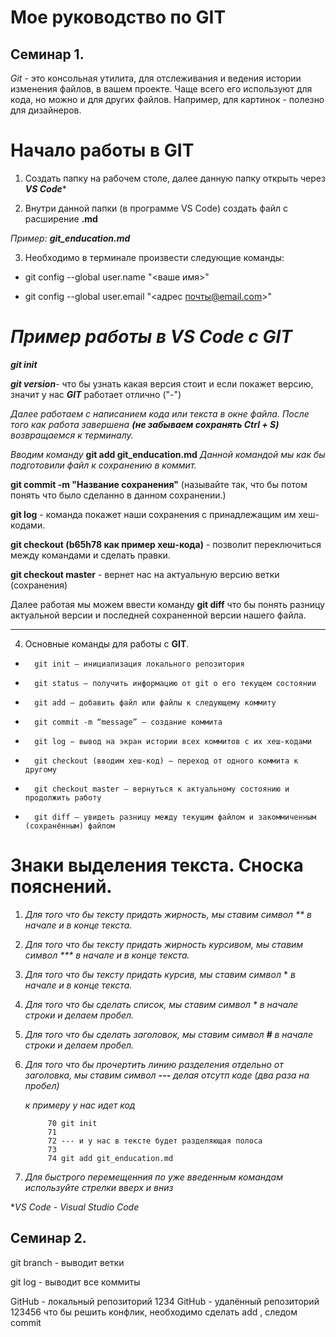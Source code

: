# Мое руководство по **GIT**
## Семинар 1.

*Git* - это консольная утилита, для отслеживания и ведения истории изменения файлов, в вашем проекте. Чаще всего его используют для кода, но можно и для других файлов. Например, для картинок - полезно для дизайнеров.

# Начало работы в GIT

1. Создать папку на рабочем столе, далее данную папку открыть через ***VS Code****

2. Внутри данной папки (в программе VS Code) создать файл с расширение **.md**

  *Пример:* 
  ***git_enducation.md***

3. Необходимо в терминале произвести следующие команды: 

* git config --global user.name "<ваше имя>"

* git config --global user.email "<адрес почты@email.com>"



# *Пример работы в VS Code с GIT*

***git init***

***git version***- что бы узнать какая версия стоит и если покажет версию, значит у нас ***GIT*** работает отлично ("-") 

*Далее работаем с написанием кода или текста в окне файла. После того как работа завершена **(не забываем сохранять Ctrl + S)** возвращаемся к терминалу.* 


*Вводим команду* **git add git_enducation.md** *Данной командой мы как бы подготовили файл к сохранению в коммит.*

**git commit -m "Название сохранения"** (называйте так, что бы потом понять что было сделанно в данном сохранении.)

**git log** - команда покажет наши сохранения с принадлежащим им хеш-кодами. 

**git checkout (b65h78 как пример хеш-кода)** - позволит переключиться между командами и сделать правки. 

**git checkout master** - вернет нас на актуальную версию ветки (сохранения)

Далее работая мы можем ввести команду **git diff** что бы понять разницу актуальной версии и последней сохраненной версии нашего файла. 

---
4. Основные команды для работы с **GIT**.

*       git init – инициализация локального репозитория
*       git status – получить информацию от git о его текущем состоянии
*       git add – добавить файл или файлы к следующему коммиту
*       git commit -m “message” – создание коммита
*       git log – вывод на экран истории всех коммитов с их хеш-кодами
*       git checkout (вводим хеш-код) – переход от одного коммита к другому
*       git checkout master – вернуться к актуальному состоянию и продолжить работу
*       git diff – увидеть разницу между текущим файлом и закоммиченным (сохранённым) файлом 

# Знаки выделения текста. Сноска пояснений.

1. **Для того что бы тексту придать жирность, мы ставим символ* ** *в начале и в конце текста.**

2. **Для того что бы тексту придать жирность курсивом, мы ставим символ* *** *в начале и в конце текста.**

3. *Для того что бы тексту придать курсив, мы ставим символ* * *в начале и в конце текста.*

4. *Для того что бы сделать список, мы ставим символ * в начале строки и делаем пробел.*

5. *Для того что бы сделать заголовок, мы ставим символ **#**  в начале строки и делаем пробел.*

6. *Для того что бы прочертить линию разделения отдельно от заголовка, мы ставим символ **---**  делая отсутп коде (два раза на пробел)*
  
   *к примеру у нас идет код*
            
            70 git init
            71 
            72 --- и у нас в тексте будет разделяющая полоса
            73
            74 git add git_enducation.md

7. *Для быстрого перемещенния по уже введенным командам используйте стрелки вверх и вниз*


**VS Code - Visual Studio Code* 

## Семинар 2.

git branch - выводит ветки 

git log - выводит все коммиты

GitHub - локальный репозиторий
1234
GitHub - удалённый репозиторий
123456
что бы решить конфлик, необходимо сделать add , следом commit